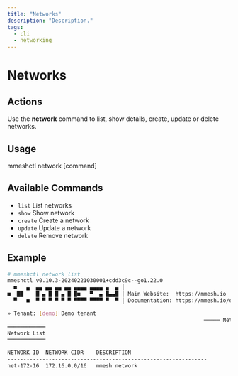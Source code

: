 ```yaml
---
title: "Networks"
description: "Description."
tags:
  - cli
  - networking
---
```


# Networks


## Actions

Use the **network** command to list, show details, create, update or delete networks.

## Usage

  mmeshctl  network [command]

## Available Commands

- `list`        List networks
- `show`        Show network
- `create`      Create a network
- `update`      Update a network
- `delete`      Remove network

## Example

```bash
# mmeshctl network list
mmeshctl v0.10.3-20240221030001+cdd3c9c--go1.22.0
  ■   ▄  ▄▄ ▄▄ ▄▄ ▄▄ ▄▄▄▄ ▄▄▄▄ ▄  ▄ │
■  ██    █ ▄ █ █ ▄ █ █■   ▀  ▄ █▄▄█ │ Main Website:  https://mmesh.io
  ▀   ■  ▀ ▀ ▀ ▀ ▀ ▀ ▀▀▀▀ ▀▀▀▀ ▀  ▀ │ Documentation: https://mmesh.io/docs

» Tenant: [demo] Demo tenant
                                                              ───── Networks ≡
════════════
Network List
════════════

NETWORK ID	NETWORK CIDR 	DESCRIPTION                      
---------------------------------------------------------------
net-172-16	172.16.0.0/16	mmesh network                  
```

